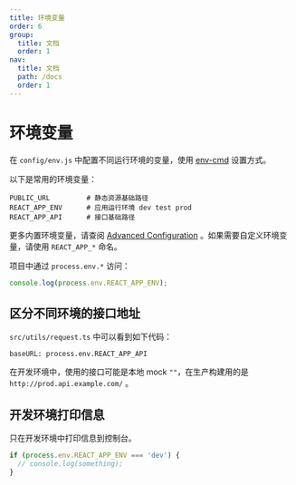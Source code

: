 ```yaml
---
title: 环境变量
order: 6
group:
  title: 文档
  order: 1
nav:
  title: 文档
  path: /docs
  order: 1
---
```


# 环境变量

在 `config/env.js` 中配置不同运行环境的变量，使用 [env-cmd](https://github.com/toddbluhm/env-cmd) 设置方式。

以下是常用的环境变量：

```text
PUBLIC_URL         # 静态资源基础路径
REACT_APP_ENV      # 应用运行环境 dev test prod
REACT_APP_API      # 接口基础路径
```

更多内置环境变量，请查阅 [Advanced Configuration](https://create-react-app.dev/docs/advanced-configuration/) 。如果需要自定义环境变量，请使用 `REACT_APP_*` 命名。

项目中通过 `process.env.*` 访问：

```typescript
console.log(process.env.REACT_APP_ENV);
```

## 区分不同环境的接口地址

`src/utils/request.ts` 中可以看到如下代码：

```text
baseURL: process.env.REACT_APP_API
```

在开发环境中，使用的接口可能是本地 mock `""`，在生产构建用的是 `http://prod.api.example.com/` 。

## 开发环境打印信息

只在开发环境中打印信息到控制台。

```typescript
if (process.env.REACT_APP_ENV === 'dev') {
  // console.log(something);
}
```
